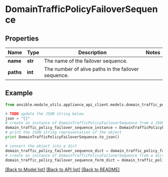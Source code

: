# DomainTrafficPolicyFailoverSequence


## Properties

Name | Type | Description | Notes
------------ | ------------- | ------------- | -------------
**name** | **str** | The name of the failover sequence.  | 
**paths** | **int** | The number of alive paths in the failover sequence.  | 

## Example

```python
from ansible.module_utils.appliance_api_client.models.domain_traffic_policy_failover_sequence import DomainTrafficPolicyFailoverSequence

# TODO update the JSON string below
json = "{}"
# create an instance of DomainTrafficPolicyFailoverSequence from a JSON string
domain_traffic_policy_failover_sequence_instance = DomainTrafficPolicyFailoverSequence.from_json(json)
# print the JSON string representation of the object
print DomainTrafficPolicyFailoverSequence.to_json()

# convert the object into a dict
domain_traffic_policy_failover_sequence_dict = domain_traffic_policy_failover_sequence_instance.to_dict()
# create an instance of DomainTrafficPolicyFailoverSequence from a dict
domain_traffic_policy_failover_sequence_form_dict = domain_traffic_policy_failover_sequence.from_dict(domain_traffic_policy_failover_sequence_dict)
```
[[Back to Model list]](../README.md#documentation-for-models) [[Back to API list]](../README.md#documentation-for-api-endpoints) [[Back to README]](../README.md)


